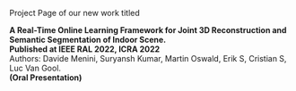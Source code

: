 Project Page of our new work titled

<b>A Real-Time Online Learning Framework for Joint 3D Reconstruction and Semantic Segmentation of Indoor Scene. </b><br /> 
<b> Published at IEEE RAL 2022, ICRA 2022</b> <br>
Authors: Davide Menini, Suryansh Kumar, Martin Oswald, Erik S, Cristian S, Luc Van Gool. <br>
<b>(Oral Presentation)</b>
